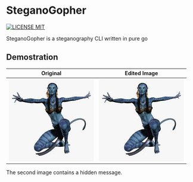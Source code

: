 # SteganoGopher 

[![LICENSE MIT](https://img.shields.io/badge/license-MIT-brightgreen.svg)](https://img.shields.io/badge/license-MIT-brightgreen.svg)

SteganoGopher is a steganography CLI written in pure go

## Demostration
| Original | Edited Image |
| -------- | -------------|
|![original image](examples/avatar.png)| ![edited image](examples/avatar_out.png)|

The second image contains a hidden message.